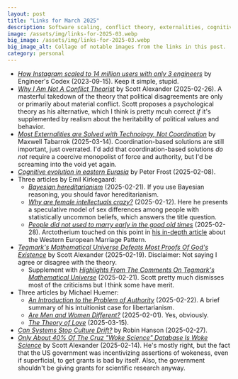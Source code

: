 ```yaml
---
layout: post
title: "Links for March 2025"
description: Software scaling, conflict theory, externalities, cognitive evolution, mathematical universe theory, and more.
image: /assets/img/links-for-2025-03.webp
big_image: /assets/img/links-for-2025-03.webp
big_image_alt: Collage of notable images from the links in this post.
category: personal
---
```


- _[How Instagram scaled to 14 million users with only 3 engineers](https://read.engineerscodex.com/p/how-instagram-scaled-to-14-million)_ by Engineer's Codex (2023-09-15). Keep it simple, stupid.
- _[Why I Am Not A Conflict Theorist](https://www.astralcodexten.com/p/why-i-am-not-a-conflict-theorist)_ by Scott Alexander (2025-02-26). A masterful takedown of the theory that political disagreements are only or primarily about material conflict. Scott proposes a psychological theory as his alternative, which I think is pretty mcuh correct _if_ it's supplemented by realism about the heritability of political values and behavior.
- _[Most Externalities are Solved with Technology, Not Coordination](https://www.maximum-progress.com/p/most-externalities-are-solved-with)_ by Maxwell Tabarrok (2025-03-14). Coordination-based solutions are still important, just overrated. I'd add that coordination-based solutions *do not* require a coercive monopolist of force and authority, but I'd be screaming into the void yet again.
- _[Cognitive evolution in eastern Eurasia](https://www.aporiamagazine.com/p/cognitive-evolution-in-eastern-eurasia)_ by Peter Frost (2025-02-08).
- Three articles by Emil Kirkegaard:
    - _[Bayesian hereditarianism](https://www.emilkirkegaard.com/p/bayesian-hereditarianism)_ (2025-02-21). If you use Bayesian reasoning, you should favor hereditarianism.
    - _[Why are female intellectuals crazy?](https://www.emilkirkegaard.com/p/why-are-female-intellectuals-crazy)_ (2025-02-12). Here he presents a speculative model of sex differences among people with statistically uncommon beliefs, which answers the title question.
    - _[People did not used to marry early in the good old times](https://www.emilkirkegaard.com/p/people-did-not-used-to-marry-early)_ (2025-02-28). Arctotherium touched on this point in [his in-depth article](https://arctotherium.substack.com/p/the-western-european-marriage-pattern) about the Western European Marriage Pattern.
- _[Tegmark's Mathematical Universe Defeats Most Proofs Of God's Existence](https://www.astralcodexten.com/p/tegmarks-mathematical-universe-defeats)_ by Scott Alexander (2025-02-19). Disclaimer: Not saying I agree or disagree with the theory.
    - Supplement with _[Highlights From The Comments On Tegmark's Mathematical Universe](https://www.astralcodexten.com/p/highlights-from-the-comments-on-tegmarks)_ (2025-02-21). Scott pretty much dismisses most of the criticisms but I think some have merit.
- Three articles by Michael Huemer:
    - _[An Introduction to the Problem of Authority](https://fakenous.substack.com/p/an-introduction-to-the-problem-of)_ (2025-02-22). A brief summary of his intuitionist case for libertarianism.
    - _[Are Men and Women Different?](https://fakenous.substack.com/p/are-men-and-women-different)_ (2025-02-01). Yes, obviously.
    - _[The Theory of Love](https://fakenous.substack.com/p/the-theory-of-love)_ (2025-03-15).
- _[Can Systems Stop Culture Drift?](https://www.overcomingbias.com/p/can-systems-stop-culture-drift)_ by Robin Hanson (2025-02-27).
- _[Only About 40% Of The Cruz "Woke Science" Database Is Woke Science](https://www.astralcodexten.com/p/only-about-40-of-the-cruz-woke-science)_ by Scott Alexander (2025-02-14). He's mostly right, but the fact that the US government was incentivizing assertions of wokeness, even if superficial, to get grants is bad by itself. Also, the government shouldn't be giving grants for scientific research anyway.
